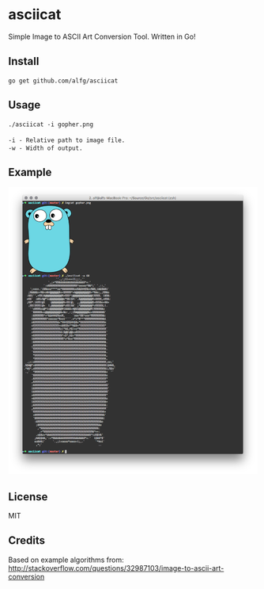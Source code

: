 # asciicat
Simple Image to ASCII Art Conversion Tool. Written in Go!

## Install
```
go get github.com/alfg/asciicat
```

## Usage
```
./asciicat -i gopher.png

-i - Relative path to image file.
-w - Width of output.
```

## Example
![](screenshot.png)

## License
MIT

## Credits
Based on example algorithms from:
http://stackoverflow.com/questions/32987103/image-to-ascii-art-conversion
